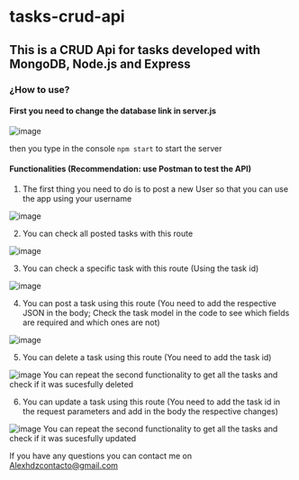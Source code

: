 # tasks-crud-api
## This is a CRUD Api for tasks developed with MongoDB, Node.js and Express

### ¿How to use?
#### First you need to change the database link in server.js

![image](https://user-images.githubusercontent.com/77585783/165754651-a354a5f9-849b-4fb8-9b0d-61c2cdea764e.png)

then you type in the console `npm start` to start the server

#### Functionalities (Recommendation: use Postman to test the API)

1. The first thing you need to do is to post a new User so that you can use the app using your username

![image](https://user-images.githubusercontent.com/77585783/165756527-bb6de671-734e-48d3-93a3-2a9b48d05e83.png)

2. You can check all posted tasks with this route

![image](https://user-images.githubusercontent.com/77585783/165756857-ff4db621-4183-4f66-bcaa-5d30e78fb791.png)

3. You can check a specific task with this route (Using the task id)

![image](https://user-images.githubusercontent.com/77585783/165757314-82dfb200-dc79-4d59-b30a-ff28d97a083f.png)

4. You can post a task using this route (You need to add the respective JSON in the body; Check the task model in the code to see which fields are required and which ones are not)

![image](https://user-images.githubusercontent.com/77585783/165758144-ad6a10dc-a5a1-4540-a529-53fda47b3981.png)

5. You can delete a task using this route (You need to add the task id) 

![image](https://user-images.githubusercontent.com/77585783/165758424-7f998be7-96c6-49cd-90ba-3ceade4fe92c.png) 
You can repeat the second functionality to get all the tasks and check if it was sucesfully deleted

6. You can update a task using this route (You need to add the task id in the request parameters and add in the body the respective changes)

![image](https://user-images.githubusercontent.com/77585783/165758815-de996c11-b467-444e-9cce-bc8e8e761d27.png)
You can repeat the second functionality to get all the tasks and check if it was sucesfully updated

If you have any questions you can contact me on Alexhdzcontacto@gmail.com





